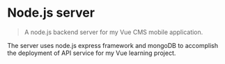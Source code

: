 # Node.js server
> A node.js backend server for my Vue CMS mobile application.

The server uses node.js express framework and mongoDB to accomplish the deployment of API service for my Vue learning project.